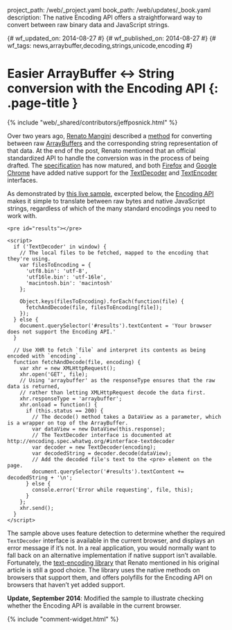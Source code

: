 project_path: /web/_project.yaml
book_path: /web/updates/_book.yaml
description: The native Encoding API offers a straightforward way to convert between raw binary data and JavaScript strings.

{# wf_updated_on: 2014-08-27 #}
{# wf_published_on: 2014-08-27 #}
{# wf_tags: news,arraybuffer,decoding,strings,unicode,encoding #}

# Easier ArrayBuffer <-> String conversion with the Encoding API {: .page-title }

{% include "web/_shared/contributors/jeffposnick.html" %}


Over two years ago, [Renato Mangini](http://www.html5rocks.com/en/profiles/#renatomangini) described a [method](http://updates.html5rocks.com/2012/06/How-to-convert-ArrayBuffer-to-and-from-String) for converting between raw [ArrayBuffers](https://developer.mozilla.org/en-US/docs/Web/API/ArrayBuffer) and the corresponding string representation of that data. At the end of the post, Renato mentioned that an official standardized API to handle the conversion was in the process of being drafted. The [specification](http://encoding.spec.whatwg.org/) has now matured, and both [Firefox](https://developer.mozilla.org/en-US/Firefox/Releases/18) and [Google Chrome](http://www.chromestatus.com/feature/5714368087982080) have added native support for the [TextDecoder](http://encoding.spec.whatwg.org/#interface-textdecoder) and [TextEncoder](http://encoding.spec.whatwg.org/#interface-textencoder) interfaces.

As demonstrated by [this live sample](https://googlechrome.github.io/samples/encoding-api/index.html), excerpted below, the [Encoding API](http://encoding.spec.whatwg.org/) makes it simple to translate between raw bytes and native JavaScript strings, regardless of which of the many standard encodings you need to work with.


    <pre id="results"></pre>
    
    <script>
      if ('TextDecoder' in window) {
        // The local files to be fetched, mapped to the encoding that they're using.
        var filesToEncoding = {
          'utf8.bin': 'utf-8',
          'utf16le.bin': 'utf-16le',
          'macintosh.bin': 'macintosh'
        };
    
        Object.keys(filesToEncoding).forEach(function(file) {
          fetchAndDecode(file, filesToEncoding[file]);
        });
      } else {
        document.querySelector('#results').textContent = 'Your browser does not support the Encoding API.'
      }
    
      // Use XHR to fetch `file` and interpret its contents as being encoded with `encoding`.
      function fetchAndDecode(file, encoding) {
        var xhr = new XMLHttpRequest();
        xhr.open('GET', file);
        // Using 'arraybuffer' as the responseType ensures that the raw data is returned,
        // rather than letting XMLHttpRequest decode the data first.
        xhr.responseType = 'arraybuffer';
        xhr.onload = function() {
          if (this.status == 200) {
            // The decode() method takes a DataView as a parameter, which is a wrapper on top of the ArrayBuffer.
            var dataView = new DataView(this.response);
            // The TextDecoder interface is documented at http://encoding.spec.whatwg.org/#interface-textdecoder
            var decoder = new TextDecoder(encoding);
            var decodedString = decoder.decode(dataView);
            // Add the decoded file's text to the <pre> element on the page.
            document.querySelector('#results').textContent += decodedString + '\n';
          } else {
            console.error('Error while requesting', file, this);
          }
        };
        xhr.send();
      }
    </script>
    

The sample above uses feature detection to determine whether the required `TextDecoder` interface is available in the current browser, and displays an error message if it’s not. In a real application, you would normally want to fall back on an alternative implementation if native support isn’t available. Fortunately, the [text-encoding library](https://github.com/inexorabletash/text-encoding) that Renato mentioned in his original article is still a good choice. The library uses the native methods on browsers that support them, and offers polyfills for the Encoding API on browsers that haven’t yet added support.

**Update, September 2014**: Modified the sample to illustrate checking whether the Encoding API is available in the current browser.


{% include "comment-widget.html" %}
